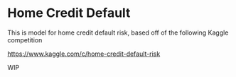 # Home Credit Default

This is model for home credit default risk, based off of the following Kaggle competition

https://www.kaggle.com/c/home-credit-default-risk

WIP
